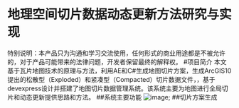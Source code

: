 # 地理空间切片数据动态更新方法研究与实现 
特别说明：本产品只为沟通和学习交流使用，任何形式的商业用途都是不被允许的，对于产品可能带来的法律问题，开发者保留最终的解释权。
#项目简介
本文基于瓦片地图技术的原理与方法，利用AE和C#生成地图切片方案，生成ArcGIS10提出的松散型（Exploded）和紧凑型（Compacted）切片数据文件，，基于devexpress设计并搭建了地图切片数据管理系统。该系统主要为地图进行全局切片和动态更新提供思路和方法。
##系统主要功能
![image](https://raw.githubusercontent.com/mengyingliu/tilemap/master/pics/%E7%B3%BB%E7%BB%9F%E5%8A%9F%E8%83%BD.png);
##切片方案生成
